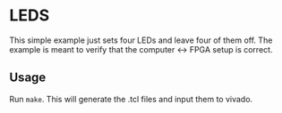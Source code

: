 # LEDS

This simple example just sets four LEDs and leave four of them off. The example is meant to verify that the computer <-> FPGA setup is correct.

## Usage

Run `make`. This will generate the .tcl files and input them to vivado.

